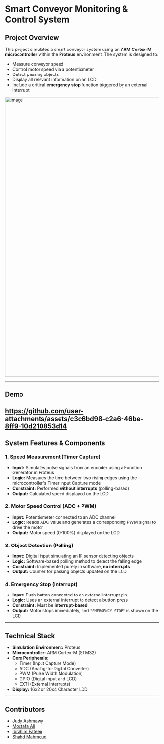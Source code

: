 # Smart Conveyor Monitoring & Control System

## Project Overview
This project simulates a smart conveyor system using an **ARM Cortex-M microcontroller** within the **Proteus** environment. The system is designed to:

- Measure conveyor speed  
- Control motor speed via a potentiometer  
- Detect passing objects  
- Display all relevant information on an LCD  
- Include a critical **emergency stop** function triggered by an external interrupt  
<img width="1311" height="914" alt="image" src="https://github.com/user-attachments/assets/db41de43-21df-405c-910e-a7fc8393497f" />

---
## Demo 
https://github.com/user-attachments/assets/c3c6bd98-c2a6-46be-8ff9-10d210853d14
---
## System Features & Components

### 1. Speed Measurement (Timer Capture)
- **Input:** Simulates pulse signals from an encoder using a Function Generator in Proteus  
- **Logic:** Measures the time between two rising edges using the microcontroller's Timer Input Capture mode  
- **Constraint:** Performed **without interrupts** (polling-based)  
- **Output:** Calculated speed displayed on the LCD  

### 2. Motor Speed Control (ADC + PWM)
- **Input:** Potentiometer connected to an ADC channel  
- **Logic:** Reads ADC value and generates a corresponding PWM signal to drive the motor  
- **Output:** Motor speed (0-100%) displayed on the LCD  

### 3. Object Detection (Polling)
- **Input:** Digital input simulating an IR sensor detecting objects  
- **Logic:** Software-based polling method to detect the falling edge  
- **Constraint:** Implemented purely in software, **no interrupts**  
- **Output:** Counter for passing objects updated on the LCD  

### 4. Emergency Stop (Interrupt)
- **Input:** Push button connected to an external interrupt pin  
- **Logic:** Uses an external interrupt to detect a button press  
- **Constraint:** Must be **interrupt-based**  
- **Output:** Motor stops immediately, and `"EMERGENCY STOP"` is shown on the LCD  

---

## Technical Stack
- **Simulation Environment:** Proteus  
- **Microcontroller:** ARM Cortex-M (STM32)  
- **Core Peripherals:**  
  - Timer (Input Capture Mode)  
  - ADC (Analog-to-Digital Converter)  
  - PWM (Pulse Width Modulation)  
  - GPIO (Digital input and LCD)  
  - EXTI (External Interrupts)  
- **Display:** 16x2 or 20x4 Character LCD  

---

## Contributors
- [Judy Ashmawy](https://github.com/JudyEssam)
- [Mostafa Ali](https://github.com/Mostafaali3)
- [Ibrahim Fateen](https://github.com/Ibrahim-Fateen)
- [Shahd Mahmoud](https://github.com/Shahd-A-Mahmoud)
